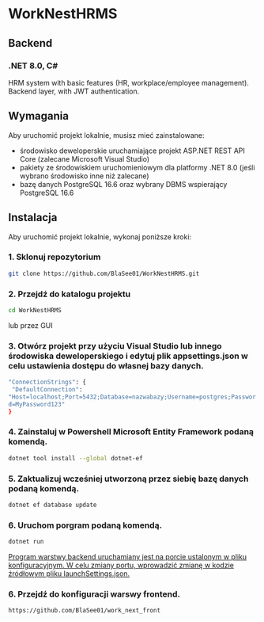 # WorkNestHRMS
## Backend
### .NET 8.0, C#
HRM system with basic features (HR, workplace/employee management). Backend layer, with JWT authentication.

## Wymagania

Aby uruchomić projekt lokalnie, musisz mieć zainstalowane:

- środowisko deweloperskie uruchamiające projekt ASP.NET REST API Core (zalecane Microsoft Visual Studio) 
- pakiety ze środowiskiem uruchomieniowym dla platformy .NET 8.0 (jeśli wybrano środowisko inne niż zalecane)
- bazę danych PostgreSQL 16.6 oraz wybrany DBMS wspierający PostgreSQL 16.6

## Instalacja

Aby uruchomić projekt lokalnie, wykonaj poniższe kroki:

### 1. Sklonuj repozytorium

```bash
git clone https://github.com/BlaSee01/WorkNestHRMS.git
```

### 2. Przejdź do katalogu projektu
```bash
cd WorkNestHRMS
```
lub przez GUI

### 3. Otwórz projekt przy użyciu Visual Studio lub innego środowiska deweloperskiego i edytuj plik appsettings.json w celu ustawienia dostępu do własnej bazy danych.
```bash
"ConnectionStrings": {
 "DefaultConnection":
"Host=localhost;Port=5432;Database=nazwabazy;Username=postgres;Passwor
d=MyPassword123"
}
```

### 4. Zainstaluj w Powershell Microsoft Entity Framework podaną komendą.
```bash
dotnet tool install --global dotnet-ef
```

### 5. Zaktualizuj wcześniej utworzoną przez siebię bazę danych podaną komendą.
```bash
dotnet ef database update
```

### 6. Uruchom porgram podaną komendą.
```bash
dotnet run
```

<ins>Program warstwy backend uruchamiany jest na porcie ustalonym w pliku konfiguracyjnym. W celu zmiany portu, wprowadzić zmianę w kodzie źródłowym pliku launchSettings.json.</ins>

### 6. Przejdź do konfiguracji warswy frontend.
```bash
https://github.com/BlaSee01/work_next_front
```
